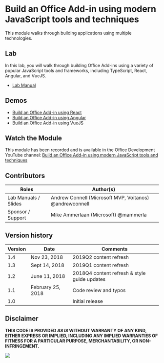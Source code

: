 # Build an Office Add-in using modern JavaScript tools and techniques

This module walks through building applications using multiple technologies.

## Lab

In this lab, you will walk through building Office Add-ins using a variety of popular JavaScript tools and frameworks, including TypeScript, React, Angular, and VueJS.

- [Lab Manual](./Lab.md)

## Demos

- [Build an Office Add-in using React](./Demos/01%20Office%20Add-in%20using%20React)
- [Build an Office Add-in using Angular](./Demos/02%20Office%20Add-in%20using%20Angular)
- [Build an Office Add-in using VueJS](./Demos/03%20Office%20Add-in%20using%20VueJS)

## Watch the Module

This module has been recorded and is available in the Office Development YouTube channel: [Build an Office Add-in using modern JavaScript tools and techniques](https://www.youtube.com/watch?v=Aszwh_h5MtM)

## Contributors

|        Roles         |                        Author(s)                        |
| -------------------- | ------------------------------------------------------- |
| Lab Manuals / Slides | Andrew Connell (Microsoft MVP, Voitanos) @andrewconnell |
| Sponsor / Support    | Mike Ammerlaan (Microsoft) @mammerla                    |

## Version history

| Version |       Date        |                   Comments                   |
| ------- | ----------------- | -------------------------------------------- |
| 1.4     | Nov 23, 2018      | 2019Q2 content refresh                       |
| 1.3     | Sept 14, 2018     | 2019Q1 content refresh                       |
| 1.2     | June 11, 2018     | 2018Q4 content refresh & style guide updates |
| 1.1     | February 25, 2018 | Code review and typos                        |
| 1.0     |                   | Initial release                              |

## Disclaimer

**THIS CODE IS PROVIDED *AS IS* WITHOUT WARRANTY OF ANY KIND, EITHER EXPRESS OR IMPLIED, INCLUDING ANY IMPLIED WARRANTIES OF FITNESS FOR A PARTICULAR PURPOSE, MERCHANTABILITY, OR NON-INFRINGEMENT.**

<img src="https://telemetry.sharepointpnp.com/TrainingContent/OfficeAddin/05-using-modern-javascript" />
